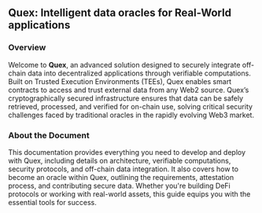## Quex: Intelligent data oracles for Real-World applications

### Overview
Welcome to **Quex**, an advanced solution designed to securely integrate off-chain data into decentralized applications through verifiable computations. Built on Trusted Execution Environments (TEEs), Quex enables smart contracts to access and trust external data from any Web2 source. Quex’s cryptographically secured infrastructure ensures that data can be safely retrieved, processed, and verified for on-chain use, solving critical security challenges faced by traditional oracles in the rapidly evolving Web3 market.

### About the Document
This documentation provides everything you need to develop and deploy with Quex, including details on architecture, verifiable computations, security protocols, and off-chain data integration. It also covers how to become an oracle within Quex, outlining the requirements, attestation process, and contributing secure data. Whether you're building DeFi protocols or working with real-world assets, this guide equips you with the essential tools for success.
